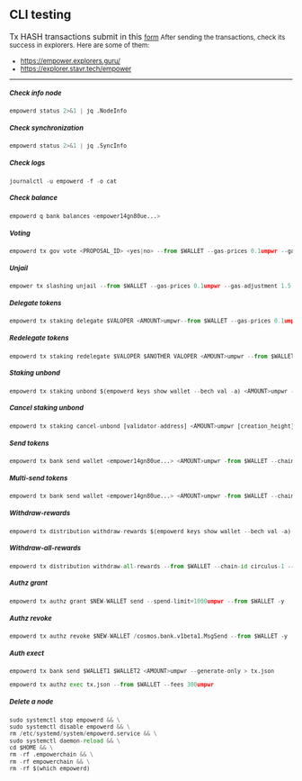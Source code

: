 ##  CLI testing

Tx HASH transactions submit in this <small>[form](https://docs.google.com/forms/d/e/1FAIpQLScmjUZ_VfJ0AgwdI6hl7gp1Ce8UPGe8t28YoMjgN-6FpISvTw/viewform?usp=send_form)
After sending the transactions, check its success in explorers. Here are some of them:
* https://empower.explorers.guru/
* https://explorer.stavr.tech/empower
***
##### Check info node
```python
empowerd status 2>&1 | jq .NodeInfo
```
##### Check synchronization
```python
empowerd status 2>&1 | jq .SyncInfo
```
##### Check logs
```python
journalctl -u empowerd -f -o cat
```
##### Check balance
```python
empowerd q bank balances <empower14gn80ue...>
```
##### Voting
```python
empowerd tx gov vote <PROPOSAL_ID> <yes|no> --from $WALLET --gas-prices 0.1umpwr --gas-adjustment 1.5 --gas auto -y
```
##### Unjail
```python
empower tx slashing unjail --from $WALLET --gas-prices 0.1umpwr --gas-adjustment 1.5 --gas auto -y
```
##### Delegate tokens
```python
empowerd tx staking delegate $VALOPER <AMOUNT>umpwr--from $WALLET --gas-prices 0.1umpwr --gas-adjustment 1.5 --gas auto -y
```
##### Redelegate tokens
```python
empowerd tx staking redelegate $VALOPER $ANOTHER VALOPER <AMOUNT>umpwr --from $WALLET --chain-id circulus-1 --gas-prices 0.1umpwr --gas-adjustment 1.5 --gas auto -y 
```
##### Staking unbond
```python
empowerd tx staking unbond $(empowerd keys show wallet --bech val -a) <AMOUNT>umpwr --from $WALLET --chain-id circulus-1 --gas-prices 0.1umpwr --gas-adjustment 1.5 --gas auto -y
```
##### Cancel staking unbond
```python
empowerd tx staking cancel-unbond [validator-address] <AMOUNT>umpwr [creation_height] --from $WALLET -y
```
##### Send tokens
```python
empowerd tx bank send wallet <empower14gn80ue...> <AMOUNT>umpwr -from $WALLET --chain-id circulus-1 --gas-prices 0.1umpwr --gas-adjustment 1.5 --gas auto -y
```
##### Multi-send tokens
```python
empowerd tx bank send wallet <empower14gn80ue...> <AMOUNT>umpwr -from $WALLET --chain-id circulus-1 --gas-prices 0.1umpwr --gas-adjustment 1.5 --gas auto -y
```
##### Withdraw-rewards
```python
empowerd tx distribution withdraw-rewards $(empowerd keys show wallet --bech val -a) --commission --from $WALLET --chain-id circulus-1 --gas-prices 0.1umpwr --gas-adjustment 1.5 --gas auto -y
```
##### Withdraw-all-rewards
```python
empowerd tx distribution withdraw-all-rewards --from $WALLET --chain-id circulus-1 --gas-prices 0.1umpwr --gas-adjustment 1.5 --gas auto -y
```
##### Authz grant
```python
empowerd tx authz grant $NEW-WALLET send --spend-limit=1000umpwr --from $WALLET -y
```
##### Authz revoke
```python
empowerd tx authz revoke $NEW-WALLET /cosmos.bank.v1beta1.MsgSend --from $WALLET -y
```
##### Auth exect
```python
empowerd tx bank send $WALLET1 $WALLET2 <AMOUNT>umpwr --generate-only > tx.json
```
```python
empowerd tx authz exec tx.json --from $WALLET --fees 300umpwr
```
##### Delete a node
```python
sudo systemctl stop empowerd && \
sudo systemctl disable empowerd && \
rm /etc/systemd/system/empowerd.service && \
sudo systemctl daemon-reload && \
cd $HOME && \
rm -rf .empowerchain && \
rm -rf empowerchain && \
rm -rf $(which empowerd)
```
